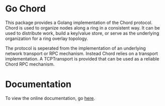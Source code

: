 # Go Chord

This package provides a Golang implementation of the Chord protocol.
Chord is used to organize nodes along a ring in a consistent way. It can be
used to distribute work, build a key/value store, or serve as the underlying
organization for a ring overlay topology.

The protocol is seperated from the implementation of an underlying network
transport or RPC mechanism. Instead Chord relies on a transport implementation.
A TCPTransport is provided that can be used as a reliable Chord RPC mechanism.

# Documentation

To view the online documentation, go [here](http://godoc.org/github.com/armon/go-chord).

